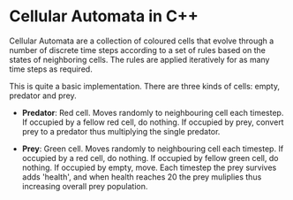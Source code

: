 # Cellular Automata in C++

Cellular Automata are a collection of coloured cells that evolve through a number of discrete time steps according to a set of rules based on the states of neighboring cells. The rules are applied iteratively for as many time steps as required.

This is quite a basic implementation. There are three kinds of cells: empty, predator and prey.

* **Predator**: Red cell. Moves randomly to neighbouring cell each timestep. If occupied by a fellow red cell, do nothing. If occupied by prey, convert prey to a predator thus multiplying the single predator.

* **Prey**: Green cell. Moves randomly to neighbouring cell each timestep. If occupied by a red cell, do nothing. If occupied by fellow green cell, do nothing. If occupied by empty, move. Each timestep the prey survives adds 'health', and when health reaches 20 the prey muliplies thus increasing overall prey population.